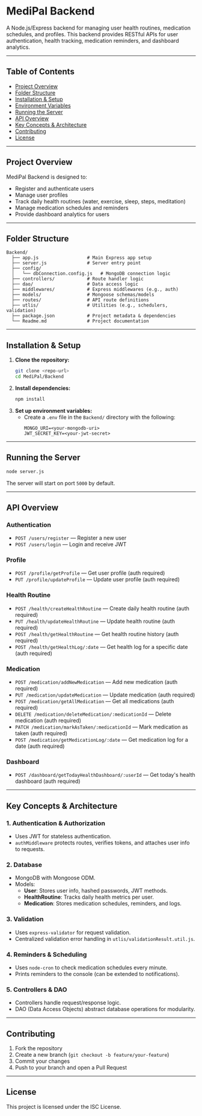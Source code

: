 # MediPal Backend

A Node.js/Express backend for managing user health routines, medication schedules, and profiles. This backend provides RESTful APIs for user authentication, health tracking, medication reminders, and dashboard analytics.

---

## Table of Contents
- [Project Overview](#project-overview)
- [Folder Structure](#folder-structure)
- [Installation & Setup](#installation--setup)
- [Environment Variables](#environment-variables)
- [Running the Server](#running-the-server)
- [API Overview](#api-overview)
- [Key Concepts & Architecture](#key-concepts--architecture)
- [Contributing](#contributing)
- [License](#license)

---

## Project Overview
MediPal Backend is designed to:
- Register and authenticate users
- Manage user profiles
- Track daily health routines (water, exercise, sleep, steps, meditation)
- Manage medication schedules and reminders
- Provide dashboard analytics for users

---

## Folder Structure
```
Backend/
  ├── app.js                  # Main Express app setup
  ├── server.js               # Server entry point
  ├── config/
  │   └── dbConnection.config.js   # MongoDB connection logic
  ├── controllers/            # Route handler logic
  ├── dao/                    # Data access logic
  ├── middlewares/            # Express middlewares (e.g., auth)
  ├── models/                 # Mongoose schemas/models
  ├── routes/                 # API route definitions
  ├── utlis/                  # Utilities (e.g., schedulers, validation)
  ├── package.json            # Project metadata & dependencies
  └── Readme.md               # Project documentation
```

---

## Installation & Setup
1. **Clone the repository:**
   ```bash
   git clone <repo-url>
   cd MediPal/Backend
   ```
2. **Install dependencies:**
   ```bash
   npm install
   ```
3. **Set up environment variables:**
   - Create a `.env` file in the `Backend/` directory with the following:
     ```env
     MONGO_URI=<your-mongodb-uri>
     JWT_SECRET_KEY=<your-jwt-secret>
     ```

---

## Running the Server
```bash
node server.js
```
The server will start on port `5000` by default.

---

## API Overview
### Authentication
- `POST /users/register` — Register a new user
- `POST /users/login` — Login and receive JWT

### Profile
- `POST /profile/getProfile` — Get user profile (auth required)
- `PUT /profile/updateProfile` — Update user profile (auth required)

### Health Routine
- `POST /health/createHealthRoutine` — Create daily health routine (auth required)
- `PUT /health/updateHealthRoutine` — Update health routine (auth required)
- `POST /health/getHealthRoutine` — Get health routine history (auth required)
- `POST /health/getHealthLog/:date` — Get health log for a specific date (auth required)

### Medication
- `POST /medication/addNewMedication` — Add new medication (auth required)
- `PUT /medication/updateMedication` — Update medication (auth required)
- `POST /medication/getAllMedication` — Get all medications (auth required)
- `DELETE /medication/deleteMedication/:medicationId` — Delete medication (auth required)
- `PATCH /medication/markAsTaken/:medicationId` — Mark medication as taken (auth required)
- `POST /medication/getMedicationLog/:date` — Get medication log for a date (auth required)

### Dashboard
- `POST /dashboard/getTodayHealthDashboard/:userId` — Get today's health dashboard (auth required)

---

## Key Concepts & Architecture
### 1. **Authentication & Authorization**
- Uses JWT for stateless authentication.
- `authMiddleware` protects routes, verifies tokens, and attaches user info to requests.

### 2. **Database**
- MongoDB with Mongoose ODM.
- Models:
  - **User**: Stores user info, hashed passwords, JWT methods.
  - **HealthRoutine**: Tracks daily health metrics per user.
  - **Medication**: Stores medication schedules, reminders, and logs.

### 3. **Validation**
- Uses `express-validator` for request validation.
- Centralized validation error handling in `utlis/validationResult.util.js`.

### 4. **Reminders & Scheduling**
- Uses `node-cron` to check medication schedules every minute.
- Prints reminders to the console (can be extended to notifications).

### 5. **Controllers & DAO**
- Controllers handle request/response logic.
- DAO (Data Access Objects) abstract database operations for modularity.

---

## Contributing
1. Fork the repository
2. Create a new branch (`git checkout -b feature/your-feature`)
3. Commit your changes
4. Push to your branch and open a Pull Request

---

## License
This project is licensed under the ISC License.
